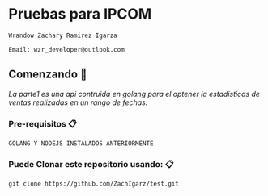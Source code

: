# Pruebas para IPCOM
```
Wrandow Zachary Ramirez Igarza 

Email: wzr_developer@outlook.com

```


## Comenzando 🚀

_La parte1 es una api contruida en golang para el optener la estadisticas de ventas realizadas en un rango de fechas._



### Pre-requisitos 📋

```
GOLANG Y NODEJS INSTALADOS ANTERIORMENTE
```


### Puede Clonar este repositorio usando: 📋

```
git clone https://github.com/ZachIgarz/test.git
```